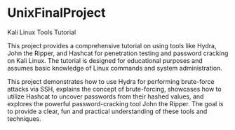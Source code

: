 # UnixFinalProject
Kali Linux Tools Tutorial

This project provides a comprehensive tutorial on using tools like Hydra, John the Ripper, and Hashcat for penetration testing and password cracking on Kali Linux. The tutorial is designed for educational purposes and assumes basic knowledge of Linux commands and system administration.

This project demonstrates how to use Hydra for performing brute-force attacks via SSH, explains the concept of brute-forcing, showcases how to utilize Hashcat to uncover passwords from their hashed values, and explores the powerful password-cracking tool John the Ripper. The goal is to provide a clear, fun and practical understanding of these tools and techniques.